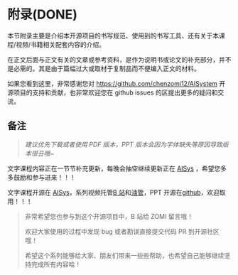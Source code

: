<!--Copyright © ZOMI 适用于[License](https://github.com/chenzomi12/AISystem)版权许可-->

# 附录(DONE)

本节附录主要是介绍本开源项目的书写规范、使用到的书写工具、还有关于本课程/视频/书籍相关配套内容的介绍。

在正文后面与正文有关的文章或参考资料，是作为说明书或论文的补充部分，并不是必需的。其是由于篇幅过大或取材于复制品而不便编入正文的材料。

如果您看到这里，非常感谢您对 https://github.com/chenzomi12/AISystem 开源项目的支持和贡献，也非常欢迎您在 github issues 的区提出更多的疑问和交流。

## 备注

> *建议优先下载或者使用 PDF 版本，PPT 版本会因为字体缺失等原因导致版本很丑哦~*

文字课程内容正在一节节补充更新，每晚会抽空继续更新正在 [AISys](https://chenzomi12.github.io/) ，希望您多多鼓励和参与进来！！！

文字课程开源在 [AISys](https://chenzomi12.github.io/)，系列视频托管[B 站](https://space.bilibili.com/517221395)和[油管](https://www.youtube.com/@ZOMI666/videos)，PPT 开源在[github](https://github.com/chenzomi12/AISystem)，欢迎取用！！！

> 非常希望您也参与到这个开源项目中，B 站给 ZOMI 留言哦！
>
> 欢迎大家使用的过程中发现 bug 或者勘误直接提交代码 PR 到开源社区哦！
>
> 希望这个系列能够给大家、朋友们带来一些些帮助，也希望自己能够继续坚持完成所有内容哈！

